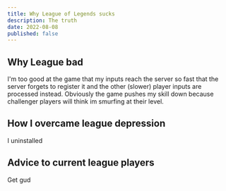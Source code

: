 ```yaml
---
title: Why League of Legends sucks
description: The truth
date: 2022-08-08
published: false
---
```


## Why League bad

I'm too good at the game that my inputs reach the server so fast that the server forgets to register it and the other (slower) player inputs are processed instead. Obviously the game pushes my skill down because challenger players will think im smurfing at their level.

## How I overcame league depression

I uninstalled

## Advice to current league players

Get gud